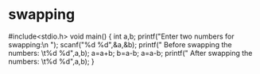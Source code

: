 # swapping
#include<stdio.h>
void main()
{
  int a,b;
  printf("Enter two numbers for swapping:\n ");
  scanf("%d %d",&a,&b);
  printf(" Before swapping the numbers: \t%d %d",a,b);
  a=a+b;
  b=a-b;
  a=a-b;
  printf(" After swapping the numbers: \t%d %d",a,b);
}  
